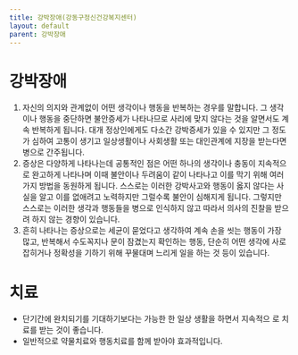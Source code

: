 ```yaml
---
title: 강박장애(강동구정신건강복지센터)
layout: default
parent: 강박장애
---
```


# 강박장애
1. 자신의 의지와 관계없이 어떤 생각이나 행동을 반복하는 경우를 말합니다. 그 생각이나 행동을 중단하면 불안증세가 나타나므로 사리에 맞지 않다는 것을 알면서도 계속 반복하게 됩니다. 대개 정상인에게도 다소간 강박증세가 있을 수 있지만 그 정도가 심하여 고통이 생기고 일상생활이나 사회생활 또는 대인관계에 지장을 받는다면 병으로 간주됩니다.
2. 증상은 다양하게 나타나는데 공통적인 점은 어떤 하나의 생각이나 충동이 지속적으로 완고하게 나타나며 이때 불안이나 두려움이 같이 나타나고 이를 막기 위해 여러 가지 방법을 동원하게 됩니다. 스스로는 이러한 강박사고와 행동이 옳지 않다는 사실을 알고 이를 없애려고 노력하지만 그럴수록 불안이 심해지게 됩니다. 그렇지만 스스로는 이러한 생각과 행동들을 병으로 인식하지 않고 따라서 의사의 진찰을 받으려 하지 않는 경향이 있습니다.
3. 흔히 나타나는 증상으로는 세균이 묻었다고 생각하여 계속 손을 씻는 행동이 가장 많고, 반복해서 수도꼭지나 문이 잠겼는지 확인하는 행동, 단순히 어떤 생각에 사로잡히거나 정확성을 기하기 위해 꾸물대며 느리게 일을 하는 것 등이 있습니다.

# 치료
- 단기간에 완치되기를 기대하기보다는 가능한 한 일상 생활을 하면서 지속적으 로 치료를 받는 것이 좋습니다.
- 일반적으로 약물치료와 행동치료를 함께 받아야 효과적입니다.